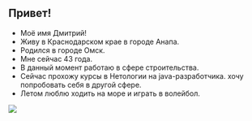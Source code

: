 ## Привет!
* Моё имя Дмитрий!
* Живу в Краснодарском крае в городе Анапа.
* Родился в городе Омск.
* Мне сейчас 43 года.
* В данный момент работаю в сфере строительства.
* Сейчас прохожу курсы в Нетологии на java-разработчика.
хочу попробовать себя в другой сфере.
* Летом люблю ходить на море и играть в волейбол.

![](224773332-d7f65e9f-e00d-4ea8-84fd-fa29c75c13bd.jpg)